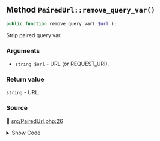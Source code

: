 ## Method `PairedUrl::remove_query_var()`

```php
public function remove_query_var( $url );
```

Strip paired query var.

### Arguments

* `string $url` - URL (or REQUEST_URI).

### Return value

`string` - URL.

### Source

:link: [src/PairedUrl.php:26](/src/PairedUrl.php#L26-L30)

<details>
<summary>Show Code</summary>

```php
public function remove_query_var( $url ) {
	$url = remove_query_arg( amp_get_slug(), $url );
	$url = str_replace( '?#', '#', $url ); // See <https://core.trac.wordpress.org/ticket/44499>.
	return $url;
}
```

</details>
